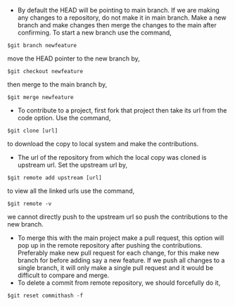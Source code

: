 - By default the HEAD will be pointing to main branch. If we are making any changes to a repository, do not make it in main branch. Make a new branch and make changes then merge the changes to the main after confirming. To start a new branch use the command,
```
$git branch newfeature
```
move the HEAD pointer to the new branch by,
```
$git checkout newfeature
```
then merge to the main branch by,
```
$git merge newfeature
```
- To contribute to a project, first fork that project then take its url from the code option. Use the command,
```
$git clone [url]
```
to download the copy to local system and make the contributions.
- The url of the repository from which the local copy was cloned is upstream url. Set the upstream url by,
```
$git remote add upstream [url]
```
to view all the linked urls use the command,
```
$git remote -v
```
we cannot directly push to the upstream url so push the contributions to the new branch.
- To merge this with the main project make a pull request, this option will pop up in the remote repository after pushing the contributions. Preferably make new pull request for each change, for this make new branch for before adding say a new feature. If we push all changes to a single branch, it will only make a single pull request and it would be difficult to compare and merge.
- To delete a commit from remote repository, we should forcefully do it,
```
$git reset commithash -f
```
